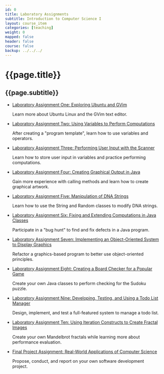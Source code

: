 ```yaml
---
id: 0 
title: Laboratory Assignments 
subtitle: Introduction to Computer Science I 
layout: course_item 
categories: [teaching]
weight: 0
mapped: false
header: false 
course: false 
backup: ../../../
---
```


# {{page.title}}

## {{page.subtitle}}

<ul>

<li><a href="{{site.baseurl}}teaching/cs111F2014/provide/labs/lab1/cs111F2014-lab01.pdf">Laboratory Assignment One: Exploring Ubuntu and GVim</a> <p>Learn more about Ubuntu Linux and the GVim text editor.</p>

<li><a href="{{site.baseurl}}teaching/cs111F2014/provide/labs/lab2/cs111F2014-lab02.pdf">Laboratory Assignment Two: Using Variables to Perform Computations</a> <p>After creating a "program template", learn how to use variables and operators.</p>

<li><a href="{{site.baseurl}}teaching/cs111F2014/provide/labs/lab3/cs111F2014-lab03.pdf">Laboratory Assignment Three: Performing User Input with the Scanner</a> <p>Learn how to store user input in variables and practice performing computations.</p>

<li><a href="{{site.baseurl}}teaching/cs111F2014/provide/labs/lab4/cs111F2014-lab04.pdf">Laboratory Assignment Four: Creating Graphical Output in Java</a> <p>Gain more experience with calling methods and learn how to create graphical artwork.</p>

<li><a href="{{site.baseurl}}teaching/cs111F2014/provide/labs/lab5/cs111F2014-lab05.pdf">Laboratory Assignment Five: Manipulation of DNA Strings</a> <p>Learn how to use the String and Random classes to modify DNA strings.</p>

<li><a href="{{site.baseurl}}teaching/cs111F2014/provide/labs/lab6/cs111F2014-lab06.pdf">Laboratory Assignment Six: Fixing and Extending Computations in Java Classes</a> <p>Participate in a "bug hunt" to find and fix defects in a Java program.</p>

<li><a href="{{site.baseurl}}teaching/cs111F2014/provide/labs/lab7/cs111F2014-lab07.pdf">Laboratory Assignment Seven: Implementing an Object-Oriented System to Display Graphics</a> <p>Refactor a graphics-based program to better use object-oriented principles.</p>

<li><a href="{{site.baseurl}}teaching/cs111F2014/provide/labs/lab8/cs111F2014-lab08.pdf">Laboratory Assignment Eight: Creating a Board Checker for a Popular Game</a> <p>Create your own Java classes to perform checking for the Sudoku puzzle.</p>

<li><a href="{{site.baseurl}}teaching/cs111F2014/provide/labs/lab9/cs111F2014-lab09.pdf">Laboratory Assignment Nine: Developing, Testing, and Using a Todo List Manager</a> <p>Design, implement, and test a full-featured system to manage a todo list.</p>

<li><a href="{{site.baseurl}}teaching/cs111F2014/provide/labs/lab9/cs111F2014-lab09.pdf">Laboratory Assignment Ten: Using Iteration Constructs to Create Fractal Images</a> <p>Create your own Mandelbrot fractals while learning more about performance evaluation.</p>

<li><a href="{{site.baseurl}}teaching/cs111F2014/provide/labs/labfp/cs111F2014-fp.pdf">Final Project Assignment: Real-World Applications of Computer Science</a> <p>Propose, conduct, and report on your own software development project.</p>

</ul>




